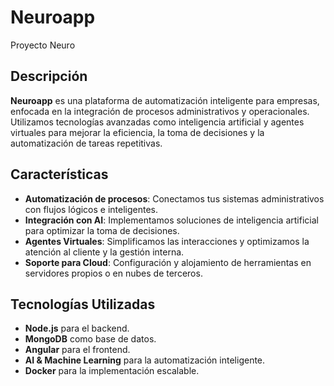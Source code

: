 # Neuroapp
Proyecto Neuro

## Descripción
**Neuroapp** es una plataforma de automatización inteligente para empresas, enfocada en la integración de procesos administrativos y operacionales. Utilizamos tecnologías avanzadas como inteligencia artificial y agentes virtuales para mejorar la eficiencia, la toma de decisiones y la automatización de tareas repetitivas.

## Características
- **Automatización de procesos**: Conectamos tus sistemas administrativos con flujos lógicos e inteligentes.
- **Integración con AI**: Implementamos soluciones de inteligencia artificial para optimizar la toma de decisiones.
- **Agentes Virtuales**: Simplificamos las interacciones y optimizamos la atención al cliente y la gestión interna.
- **Soporte para Cloud**: Configuración y alojamiento de herramientas en servidores propios o en nubes de terceros.

## Tecnologías Utilizadas
- **Node.js** para el backend.
- **MongoDB** como base de datos.
- **Angular** para el frontend.
- **AI & Machine Learning** para la automatización inteligente.
- **Docker** para la implementación escalable.
